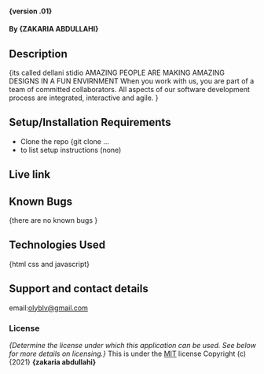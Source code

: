 #### {version .01}

#### By **{ZAKARIA ABDULLAHI}**

## Description

{its called dellani stidio AMAZING PEOPLE ARE MAKING AMAZING DESIGNS IN A FUN ENVIRNMENT
When you work with us, you are part of a team of committed
collaborators. All aspects of our software development process are
integrated, interactive and agile. }

## Setup/Installation Requirements

- Clone the repo {git clone ...
- to list setup instructions (none)

## Live link

## Known Bugs

{there are no known bugs }

## Technologies Used

{html css and javascript}

## Support and contact details

email:olyblv@gmail.com

### License

_{Determine the license under which this application can be used. See below for more details on licensing.}_
This is under the [MIT](LICENSE) license
Copyright (c) {2021} **{zakaria abdullahi}**
